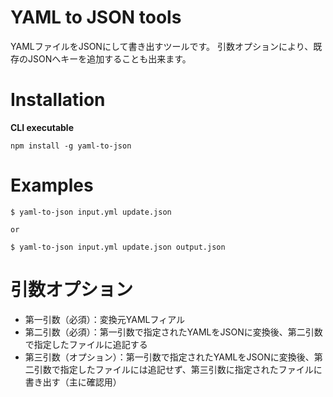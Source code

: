 # YAML to JSON tools

YAMLファイルをJSONにして書き出すツールです。
引数オプションにより、既存のJSONへキーを追加することも出来ます。

# Installation

**CLI executable**
```
npm install -g yaml-to-json
```

# Examples

```
$ yaml-to-json input.yml update.json

or

$ yaml-to-json input.yml update.json output.json
```

# 引数オプション

- 第一引数（必須）：変換元YAMLフィアル
- 第二引数（必須）：第一引数で指定されたYAMLをJSONに変換後、第二引数で指定したファイルに追記する
- 第三引数（オプション）：第一引数で指定されたYAMLをJSONに変換後、第二引数で指定したファイルには追記せず、第三引数に指定されたファイルに書き出す（主に確認用）
